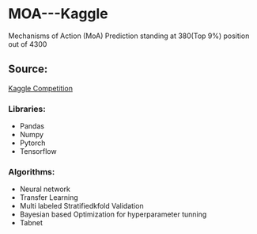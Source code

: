 # MOA---Kaggle
Mechanisms of Action (MoA) Prediction standing at 380(Top 9%) position out of 4300

## Source:
[Kaggle Competition](https://www.kaggle.com/c/lish-moa)


### Libraries:
* Pandas
* Numpy
* Pytorch
* Tensorflow

### Algorithms:
* Neural network
* Transfer Learning
* Multi labeled Stratifiedkfold Validation
* Bayesian based Optimization for hyperparameter tunning
* Tabnet
